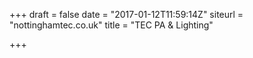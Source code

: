 +++
draft = false
date = "2017-01-12T11:59:14Z"
siteurl = "nottinghamtec.co.uk"
title = "TEC PA & Lighting"

+++


